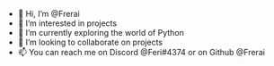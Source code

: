 - 👋 Hi, I’m @Frerai
- 👀 I’m interested in projects
- 🌱 I’m currently exploring the world of Python
- 💞️ I’m looking to collaborate on projects
- 📫 You can reach me on Discord @Feri#4374 or on Github @Frerai
